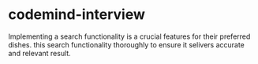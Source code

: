 # codemind-interview
Implementing a search functionality is a crucial features for their preferred dishes. this search functionality thoroughly to ensure it selivers accurate and relevant result. 
